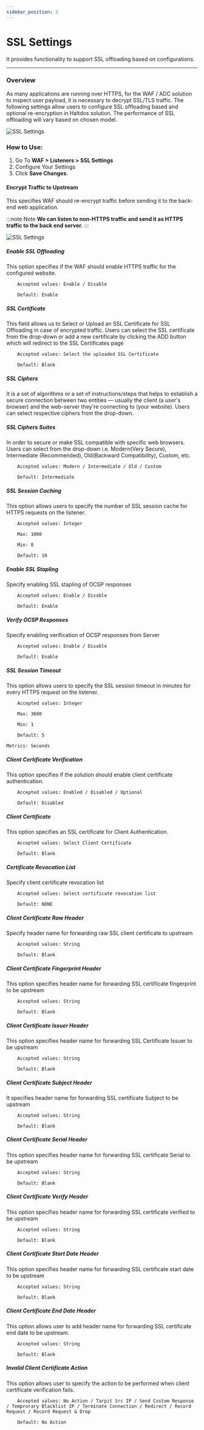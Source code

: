 ```yaml
---
sidebar_position: 3
---
```


# SSL Settings
It provides functionality to support SSL offloading based on configurations.

---

### Overview

As many applications are running over HTTPS, for the WAF / ADC solution to inspect user payload, it is necessary to decrypt SSL/TLS traffic. The following settings allow users to configure SSL offloading based and optional re-encryption in Haltdos solution. The performance of SSL offloading will vary based on chosen model.

![SSL Settings](/img/waf/v7/docs/sslsetting1.png)

### How to Use:

1. Go To **WAF > Listeners > SSL Settings** 
2. Configure Your Settings 
3. Click **Save Changes**. 

#### Encrypt Traffic to Upstream

This specifies WAF should re-encrypt traffic before sending it to the back-end web application. 

:::note Note
**We can listen to non-HTTPS traffic and send it as HTTPS traffic to the back end server.**
:::

![SSL Settings](/img/waf/v7/docs/sslsetting2.png)

##### **Enable SSL Offloading**
This option specifies if the WAF should enable HTTPS traffic for the configured website.

```
    Accepted values: Enable / Disable

    Default: Enable
```


##### **SSL Certificate**
This field allows us to Select or Upload an SSL Certificate for SSL Offloading in case of encrypted traffic. Users can select the SSL certificate from the drop-down or add a new certificate by clicking the ADD button which will redirect to the SSL Certificates page

```
    Accepted values: Select the uploaded SSL Certificate 

    Default: Blank  
```


##### **SSL Ciphers**
It is a set of algorithms or a set of instructions/steps that helps to establish a secure connection between two entities — usually the client (a user's browser) and the web-server they're connecting to (your website). Users can select respective ciphers from the drop-down.

##### **SSL Ciphers Suites**
In order to secure or make SSL compatible with specific web browsers. Users can select from the drop-down i.e. Modern(Very Secure), Intermediate (Recommended),  Old(Backward Compatibility), Custom, etc.

```
    Accepted values: Modern / Intermediate / Old / Custom 

    Default: Intermediate  
```


##### **SSL Session Caching**
This option allows users to specify the number of SSL session cache for HTTPS requests on the listener.

```
    Accepted values: Integer

    Max: 1000

    Min: 0

    Default: 10  
```


##### **Enable SSL Stapling**
Specify enabling SSL stapling of OCSP responses

```
    Accepted values: Enable / Disable

    Default: Enable
```


##### **Verify OCSP Responses**
Specify enabling verification of OCSP responses from Server

```
    Accepted values: Enable / Disable

    Default: Enable
```


##### **SSL Session Timeout**
This option allows users to specify the SSL session timeout in minutes for every HTTPS request on the listener.

```
    Accepted values: Integer

    Max: 3600

    Min: 1

    Default: 5
```


    Metrics: Seconds

##### **Client Certificate Verification**
This option specifies if the solution should enable client certificate authentication.

```
    Accepted values: Enabled / Disabled / Optional

    Default: Disabled
```


##### **Client Certificate**
This option specifies an SSL certificate for Client Authentication.

```
    Accepted values: Select Client Certificate

    Default: Blank
```


##### **Certificate Revocation List**
Specify client certificate revocation list

```
    Accepted values: Select certificate revocation list

    Default: NONE
```


##### **Client Certificate Raw Header**
Specify header name for forwarding raw SSL client certificate to upstream

```
    Accepted values: String

    Default: Blank
```


##### **Client Certificate Fingerprint Header**
This option specifies header name for forwarding SSL certificate fingerprint to be upstream

```
    Accepted values: String

    Default: Blank
```


##### **Client Certificate Issuer Header**
This option specifies header name for forwarding SSL Certificate Issuer to be upstream

```
    Accepted values: String

    Default: Blank
```


##### **Client Certificate Subject Header**
It specifies header name for forwarding SSL certificate Subject to be upstream

```
    Accepted values: String

    Default: Blank
```


##### **Client Certificate Serial Header**
This option specifies header name for forwarding SSL certificate Serial to be upstream

```
    Accepted values: String

    Default: Blank
```


##### **Client Certificate Verify Header**
This option specifies header name for forwarding SSL certificate verified to be upstream

```
    Accepted values: String

    Default: Blank
```


##### **Client Certificate Start Date Header**
This option specifies header name for forwarding SSL certificate start date to be upstream

```
    Accepted values: String

    Default: Blank
```


##### **Client Certificate End Date Header**
This option allows user to add header name for forwarding SSL certificate end date to be upstream.

```
    Accepted values: String

    Default: Blank
```


##### **Invalid Client Certificate Action**
This option allows user to specify the action to be performed when client certificate verification fails.

```
    Accepted values: No Action / Tarpit Src IP / Send Custom Response / Temprorary Blacklist IP / Terminate Connection / Redirect / Record Request / Record Request & Drop

    Default: No Action
```





